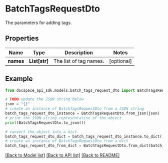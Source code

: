 # BatchTagsRequestDto
The parameters for adding tags.

## Properties

Name | Type | Description | Notes
------------ | ------------- | ------------- | -------------
**names** | **List[str]** | The list of tag names. | [optional] 

## Example

```python
from docspace_api_sdk.models.batch_tags_request_dto import BatchTagsRequestDto

# TODO update the JSON string below
json = "{}"
# create an instance of BatchTagsRequestDto from a JSON string
batch_tags_request_dto_instance = BatchTagsRequestDto.from_json(json)
# print the JSON string representation of the object
print(BatchTagsRequestDto.to_json())

# convert the object into a dict
batch_tags_request_dto_dict = batch_tags_request_dto_instance.to_dict()
# create an instance of BatchTagsRequestDto from a dict
batch_tags_request_dto_from_dict = BatchTagsRequestDto.from_dict(batch_tags_request_dto_dict)
```
[[Back to Model list]](../README.md#documentation-for-models) [[Back to API list]](../README.md#documentation-for-api-endpoints) [[Back to README]](../README.md)


